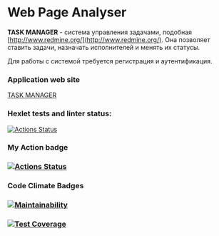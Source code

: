# Web Page Analyser

**TASK MANAGER** -  система управления задачами, подобная [http://www.redmine.org/](http://www.redmine.org/). Она позволяет ставить задачи, назначать исполнителей и менять их статусы.

Для работы с системой требуется регистрация и аутентификация.

### Application web site
[TASK MANAGER]:
https://java-project-99-3hfo.onrender.com/
[TASK MANAGER]

### Hexlet tests and linter status:
[![Actions Status](https://github.com/nuuska-muikkunen/java-project-99/actions/workflows/hexlet-check.yml/badge.svg)](https://github.com/nuuska-muikkunen/java-project-99/actions)

### My Action badge
### [![Actions Status](https://github.com/nuuska-muikkunen/java-project-99/actions/workflows/my-java-CI.yml/badge.svg)](https://github.com/nuuska-muikkunen/java-project-99/actions)

### Code Climate Badges
### [![Maintainability](https://api.codeclimate.com/v1/badges/59a29d6f2a170df45a63/maintainability)](https://codeclimate.com/github/nuuska-muikkunen/java-project-72/maintainability)
### [![Test Coverage](https://api.codeclimate.com/v1/badges/59a29d6f2a170df45a63/test_coverage)](https://codeclimate.com/github/nuuska-muikkunen/java-project-72/test_coverage)
